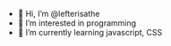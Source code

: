 - 👋 Hi, I’m @lefterisathe
- 👀 I’m interested in programming
- 🌱 I’m currently learning javascript, CSS

